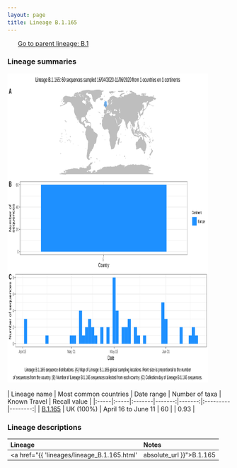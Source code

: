 ```yaml
---
layout: page
title: Lineage B.1.165
---
```




<p>
<ul class="actions small">
	 <a href="{{ 'lineages/lineage_B.1.html' | absolute_url }}" class="button special fit">Go to parent lineage: B.1</a>
</ul>
</p>
<h3> Lineage summaries</h3>

<img src="../assets/images/B.1.165.svg" alt="B.1.165 lineage summary figure" width="90%" height="700px" />


| Lineage name | Most common countries | Date range | Number of taxa | Known Travel | Recall value |
|:-----|:-----|:-------|-------:|-------:|:---------|--------:|
| <a href="{{ 'lineages/lineage_B.1.165.html' | absolute_url }}">B.1.165</a> | UK (100%) | April 16 to June 11 | 60 |  | 0.93 |

<h3>Lineage descriptions</h3>

| Lineage | Notes |
|:-----|:-----|
| <a href="{{ 'lineages/lineage_B.1.165.html' | absolute_url }}">B.1.165</a> | English lineage  |

